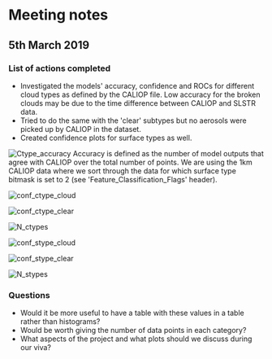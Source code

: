 # Meeting notes

## 5th March 2019

### List of actions completed

- Investigated the models' accuracy, confidence and ROCs for different cloud types as defined by the CALIOP file. Low accuracy for the broken clouds may be due to the time difference between CALIOP and SLSTR data.
- Tried to do the same with the 'clear' subtypes but no aerosols were picked up by CALIOP in the dataset.
- Created confidence plots for surface types as well.

![Ctype_accuracy](http://www.hep.ph.ic.ac.uk/~kt2015/ctype_accuracy.png)
Accuracy is defined as the number of model outputs that agree with CALIOP over the total number of points. We are using the 1km CALIOP data where we sort through the data for which surface type bitmask is set to 2 (see 'Feature_Classification_Flags' header).

![conf_ctype_cloud](http://www.hep.ph.ic.ac.uk/~kt2015/conf_ctype_cloud.png)

![conf_ctype_clear](http://www.hep.ph.ic.ac.uk/~kt2015/conf_ctype_clear.png)

![N_ctypes](http://www.hep.ph.ic.ac.uk/~kt2015/N_ctype.png)

![conf_stype_cloud](http://www.hep.ph.ic.ac.uk/~kt2015/conf_stype_cloud.png)

![conf_stype_clear](http://www.hep.ph.ic.ac.uk/~kt2015/conf_stype_clear.png)

![N_stypes](http://www.hep.ph.ic.ac.uk/~kt2015/N_stype.png)

### Questions

- Would it be more useful to have a table with these values in a table rather than histograms?
- Would be worth giving the number of data points in each category?
- What aspects of the project and what plots should we discuss during our viva?